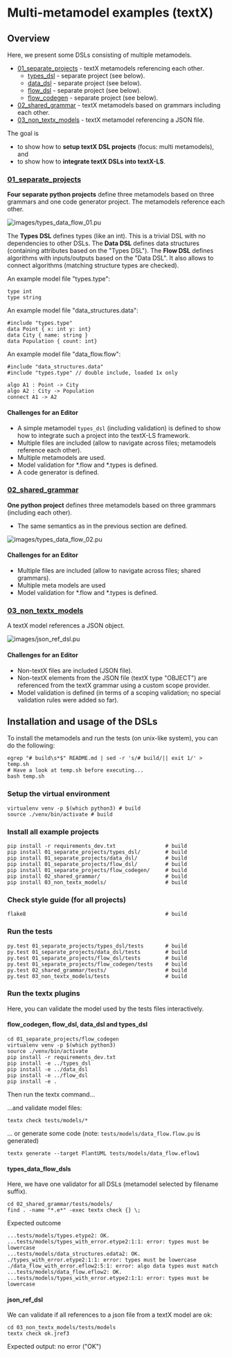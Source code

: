 # Multi-metamodel examples (textX)

## Overview

Here, we present some DSLs consisting of multiple metamodels.
 * [01_separate_projects](01_separate_projects) - textX metamodels referencing each other.
   * [types_dsl](01_separate_projects/types_dsl) - separate project (see below).
   * [data_dsl](01_separate_projects/data_dsl) - separate project (see below).
   * [flow_dsl](01_separate_projects/flow_dsl) - separate project (see below).
   * [flow_codegen](01_separate_projects/flow_codegen) - separate project (see below).
 * [02_shared_grammar](02_shared_grammar) - textX metamodels based on grammars including each other.
 * [03_non_textx_models](03_non_textx_models) - textX metamodel referencing a JSON file.

The goal is
 * to show how to **setup textX DSL projects** (focus: multi metamodels), and
 * to show how to **integrate textX DSLs into textX-LS**.

### [01_separate_projects](01_separate_projects)

**Four separate python projects** define three metamodels based on three
grammars and one code generator project. The metamodels reference each other.

![images/types_data_flow_01.pu](images/types_data_flow_01.png)

The **Types DSL** defines types (like an int). This is a 
trivial DSL with no dependencies to other DSLs.
The **Data DSL** defines data structures 
(containing attributes based on the "Types DSL").
The **Flow DSL** defines algorithms with inputs/outputs
based on the "Data DSL". It also allows to connect 
algorithms (matching structure types are checked).

An example model file "types.type":

    type int
    type string

An example model file "data_structures.data":

    #include "types.type"
    data Point { x: int y: int}
    data City { name: string }
    data Population { count: int}

An example model file "data_flow.flow":

    #include "data_structures.data"
    #include "types.type" // double include, loaded 1x only
    
    algo A1 : Point -> City
    algo A2 : City -> Population
    connect A1 -> A2

#### Challenges for an Editor

 * A simple metamodel ```types_dsl``` (including validation) is defined 
   to show how to integrate such a project
   into the textX-LS framework.
 * Multiple files are included (allow to navigate across files;
   metamodels reference each other).
 * Multiple metamodels are used.
 * Model validation for *.flow and *.types is defined.
 * A code generator is defined.

### [02_shared_grammar](02_shared_grammar)

**One python project** defines three metamodels based on three
grammars (including each other).

 * The same semantics as in the previous section are defined.

![images/types_data_flow_02.pu](images/types_data_flow_02.png)

#### Challenges for an Editor

 * Multiple files are included (allow to navigate across files;
   shared grammars).
 * Multiple meta models are used
 * Model validation for *.flow and *.types is defined.


### [03_non_textx_models](03_non_textx_models)

A textX model references a JSON object.
 
![images/json_ref_dsl.pu](images/json_ref_dsl.png)

#### Challenges for an Editor

 * Non-textX files are included (JSON file).
 * Non-textX elements from the JSON file (textX type "OBJECT") are referenced from the textX grammar using
   a custom scope provider.
 * Model validation is defined (in terms of a scoping validation; no special validation rules were added so far).


## Installation and usage of the DSLs

To install the metamodels and run the tests (on unix-like system), you can do the following: 

    egrep "# build\s*$" README.md | sed -r 's/# build/|| exit 1/' > temp.sh
    # Have a look at temp.sh before executing...
    bash temp.sh


### Setup the virtual environment

	virtualenv venv -p $(which python3) # build
	source ./venv/bin/activate # build

### Install all example projects

	pip install -r requirements_dev.txt                # build 
	pip install 01_separate_projects/types_dsl/        # build
	pip install 01_separate_projects/data_dsl/         # build
	pip install 01_separate_projects/flow_dsl/         # build
	pip install 01_separate_projects/flow_codegen/     # build
	pip install 02_shared_grammar/                     # build
	pip install 03_non_textx_models/                   # build

### Check style guide (for all projects)

	flake8                                             # build

### Run the tests 

	py.test 01_separate_projects/types_dsl/tests       # build
	py.test 01_separate_projects/data_dsl/tests        # build
	py.test 01_separate_projects/flow_dsl/tests        # build
	py.test 01_separate_projects/flow_codegen/tests    # build
	py.test 02_shared_grammar/tests/                   # build
	py.test 03_non_textx_models/tests                  # build

### Run the textx plugins

Here, you can validate the model used by the tests files interactively.

#### flow_codegen, flow_dsl, data_dsl and types_dsl

	cd 01_separate_projects/flow_codegen
	virtualenv venv -p $(which python3)
	source ./venv/bin/activate
	pip install -r requirements_dev.txt
	pip install -e ../types_dsl
	pip install -e ../data_dsl
	pip install -e ../flow_dsl
	pip install -e .

Then run the textx command...

...and validate model files:

    textx check tests/models/*

... or generate some code (note: ```tests/models/data_flow.flow.pu``` is generated)

    textx generate --target PlantUML tests/models/data_flow.eflow1 


#### types_data_flow_dsls

Here, we have one validator for all DSLs (metamodel selected by filename suffix).

	cd 02_shared_grammar/tests/models/
	find . -name "*.e*" -exec textx check {} \;

Expected outcome

	...tests/models/types.etype2: OK.
	...tests/models/types_with_error.etype2:1:1: error: types must be lowercase
	...tests/models/data_structures.edata2: OK.
	./types_with_error.etype2:1:1: error: types must be lowercase
	./data_flow_with_error.eflow2:5:1: error: algo data types must match
	...tests/models/data_flow.eflow2: OK.
	...tests/models/types_with_error.etype2:1:1: error: types must be lowercase

#### json_ref_dsl

We can validate if all references to a json file from a textX model are ok:

	cd 03_non_textx_models/tests/models
	textx check ok.jref3 

Expected output: no error ("OK")

